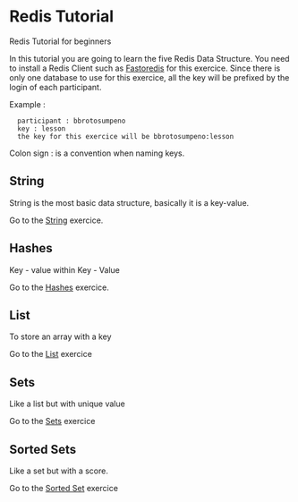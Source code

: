 # Redis Tutorial
Redis Tutorial for beginners

In this tutorial you are going to learn the five Redis Data Structure.
You need to install a Redis Client such as [Fastoredis](http://fastoredis.com/) for this exercice.
Since there is only one database to use for this exercice, all the key will be prefixed by the login of each participant.

Example :

```
  participant : bbrotosumpeno
  key : lesson
  the key for this exercice will be bbrotosumpeno:lesson
```

Colon sign : is a convention when naming keys.

## String
String is the most basic data structure, basically it is a key-value.

Go to the [String](https://redis.io/commands/set) exercice.

## Hashes
Key - value within Key - Value

Go to the [Hashes](https://redis.io/commands/hset) exercice.

## List
To store an array with a key

Go to the [List](https://redis.io/commands/lpush) exercice

## Sets
Like a list but with unique value

Go to the [Sets](https://redis.io/commands/sadd) exercice

## Sorted Sets
Like a set but with a score.

Go to the [Sorted Set](https://redis.io/commands/zadd) exercice

  
